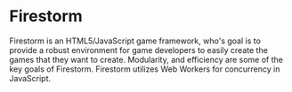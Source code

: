 Firestorm
=========

Firestorm is an HTML5/JavaScript game framework, who's goal is to provide a robust environment for game developers to easily create the games that they want to create. Modularity, and efficiency are some of the key goals of Firestorm. Firestorm utilizes Web Workers for concurrency in JavaScript.
